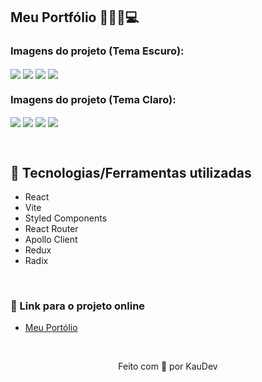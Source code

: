 ## Meu Portfólio 💼👩🏻💻

### Imagens do projeto (Tema Escuro):
<img src="https://user-images.githubusercontent.com/100402549/187805418-9753617b-c03a-4d7a-91e1-af8efb7ffbb4.png" align="center" />
<img src="https://user-images.githubusercontent.com/100402549/187805435-8a32e733-4c2e-4072-890a-e1f7f75dd37a.png" align="center" />
<img src="https://user-images.githubusercontent.com/100402549/187805443-4fe5b234-d7a5-43f7-8f7d-b148c3038ab5.png" align="center" />
<img src="https://user-images.githubusercontent.com/100402549/187805479-c95f381d-2a3e-4d4f-a181-75a75f703c15.png" align="center" />

### Imagens do projeto (Tema Claro):
<img src="https://user-images.githubusercontent.com/100402549/187805503-dbbfe6f3-7b12-4c14-9d27-d6695c5beadd.png" align="center" />
<img src="https://user-images.githubusercontent.com/100402549/187805513-28c06601-da87-4c95-9852-49b37caa1e7f.png" align="center" />
<img src="https://user-images.githubusercontent.com/100402549/187805517-6814fb00-3aba-4117-91fd-bf28688e938c.png" align="center" />
<img src="https://user-images.githubusercontent.com/100402549/187805523-06b9624c-6261-4d33-b841-14075a49c5af.png" align="center" />

&nbsp;

## 💜 Tecnologias/Ferramentas utilizadas

* React
* Vite
* Styled Components
* React Router
* Apollo Client
* Redux
* Radix

&nbsp;

### 💜 Link para o projeto online
* [Meu Portólio](https://www.kauani.dev/)

&nbsp;

<p align="center">Feito com 💜 por KauDev</p>
